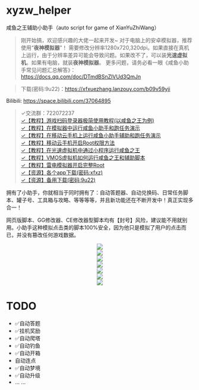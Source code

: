 # xyzw_helper
咸鱼之王辅助小助手（auto script for game of XianYuZhiWang）    
> 刚开始搞，欢迎感兴趣的大佬一起来开发~
> 对于电脑上的安卓模拟器，推荐使用“**夜神模拟器**”！
> 需要修改分辨率1280x720,320dpi。如果直接在真机上运行，由于分辨率差异可能会导致问题。如果改不了，可以装**光速虚拟机**。如果有电脑，就装**夜神模拟器**。
> 更多问题，请务必看一眼《咸鱼小助手常见问题汇总解答》：https://docs.qq.com/doc/DTmdBSnZlVUd3QmJn

>下载(密码:9u22)：https://xfxuezhang.lanzouy.com/b09v59yji


Bilibili: https://space.bilibili.com/37064895  
> ✓交流群：722072237    
> [✓【教程】游戏扫码登录器极简使用教程(以咸鱼之王为例)](https://b23.tv/ewcl7h9)     
> [✓【教程】在模拟器中运行咸鱼小助手和跑任务演示](https://b23.tv/126lm1m)     
> [✓【教程】在移动云手机上运行咸鱼小助手辅助和跑任务演示](https://b23.tv/QTR3hQB)    
> [✓【教程】移动云手机开启Root权限方法](https://www.bilibili.com/video/BV1Ci4y167hj/)    
> [✓【教程】在光速虚拟机中通过小程序运行咸鱼之王](https://b23.tv/AyMglhm)     
> [✓【教程】VMOS虚拟机如何运行咸鱼之王和辅助脚本](https://b23.tv/nOIeW7V)     
> [✓【教程】雷电模拟器开启完整Root](https://www.bilibili.com/video/BV17K411x7Tk/)     
> [✓【资源】各个app下载(密码:xfxz)](https://www.123pan.com/s/JM9djv-9ixa3.html)     
> [✓【资源】备用下载(密码:9u22)](https://xfxuezhang.lanzouy.com/b09v59yji)    


拥有了小助手，你就相当于同时拥有了：自动答题器、自动兑换码、日常任务脚本、罐子号、工具箱与攻略、等等等等，并且新功能还在不断开发中！真正实现多合一！    

网页版脚本、GG修改器、CE修改器型脚本均有【封号】风险，建议能不用就别用。小助手这种模拟点击类的脚本100%安全，因为他只是模拟了用户的点击而已，并没有篡改任何游戏数据。
 

<p align="center">
  <img src="https://github.com/1061700625/xyzw_helper/assets/31002981/9e8064ef-ffe6-4960-903d-0e786715cf86" hspace="20"/><br />
  <img src="https://github.com/1061700625/xyzw_helper/assets/31002981/da69dad4-eddb-4349-b902-0edf728e11e4" hspace="20"/><br />
  <img src="https://github.com/1061700625/xyzw_helper/assets/31002981/67da275d-2d9d-42cc-b7a6-d2536ae95959" hspace="20"/><br />
  <img src="https://github.com/1061700625/xyzw_helper/assets/31002981/cf7b5f44-6529-49ee-8709-03054437da66" hspace="20"/><br />
  <img src="https://github.com/1061700625/xyzw_helper/assets/31002981/81b0a1f5-b17a-4a9d-a1fc-2180a26977fd" hspace="20"/><br />
  <img src="https://github.com/1061700625/xyzw_helper/assets/31002981/744633d4-00d4-45e8-b044-295d7a2dd93d" hspace="20"/><br />
  <img src="https://github.com/1061700625/xyzw_helper/assets/31002981/9d1a2158-2cce-4905-93f3-49973fae187c" hspace="20"/><br />
</p>


# TODO
- ✅自动答题
- ✅挂机奖励
- ✅自动爬塔
- ✅自动钓鱼
- ✅自动开箱
- 自动连点
- ✅自动梦境
- ✅自动升级
- ... ...
